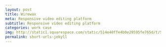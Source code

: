 ```yaml
---
layout: post
title: Wirewax
meta: Responsive video editing platform
subtitle: Responsive video editing platform
categories: work case
img: http://static1.squarespace.com/static/514e40ffe4b0e29595fe765d/t/5647bbb0e4b072d19f90d5f1/1447541681826/?format=750w
permalink: short-urls-jekyll
---
```


